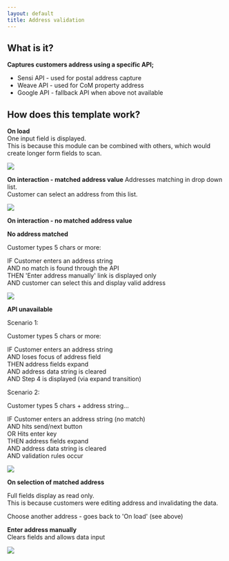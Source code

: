 ```yaml
---
layout: default
title: Address validation
---
```


## What is it? 
__Captures customers address using a specific API;__ <br>

- Sensi API - used for postal address capture
- Weave API - used for CoM property address
- Google API - fallback API when above not available


## How does this template work? 

__On load__ <br> 
One input field is displayed. <br>
This is because this module can be combined with others, which would create longer form fields to scan.

![](img/address_start.png)


__On interaction - matched address value__
Addresses matching in drop down list. <br> 
Customer can select an address from this list.

![](img/address_matches.png)


__On interaction - no matched address value__

__No address matched__ <br>

Customer types 5 chars or more:

IF Customer enters an address string <br>
AND no match is found through the API <br>
THEN 'Enter address manually' link is displayed only <br>
AND customer can select this and display valid address  <br>

![](img/address_no_match.png)



__API unavailable__ <br>

Scenario 1:

Customer types 5 chars or more:

IF Customer enters an address string <br>
AND loses focus of address field <br>
THEN address fields expand <br>
AND address data string is cleared <br>
AND Step 4 is displayed (via expand transition)


Scenario 2:

Customer types 5 chars + address string...

IF Customer enters an address string (no match) <br>
AND hits send/next button <br>
OR Hits enter key <br>
THEN address fields expand <br>
AND address data string is cleared <br>
AND validation rules occur <br>

![](img/address_no_match.png)


__On selection of matched address__ <br>

Full fields display as read only. <br>
This is because customers were editing address and invalidating the data. 

Choose another address - goes back to 'On load' (see above)


__Enter address manually__ <br> 
Clears fields and allows data input 

![](img/address_enter_manually.png)




